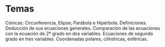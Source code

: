 # Temas 
Cónicas: Circunferencia, Elipse; Parábola e Hipérbola. Definiciones. Deducción de sus ecuaciones generales. Comparación de las ecuaciones con la ecuación de 2º grado en dos variables. Ecuaciones de segundo grado en tres variables. Coordenadas polares, cilíndricas, esféricas.
